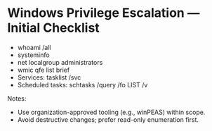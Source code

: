 # Windows Privilege Escalation — Initial Checklist

- whoami /all
- systeminfo
- net localgroup administrators
- wmic qfe list brief
- Services: tasklist /svc
- Scheduled tasks: schtasks /query /fo LIST /v

Notes:
- Use organization-approved tooling (e.g., winPEAS) within scope.
- Avoid destructive changes; prefer read-only enumeration first.
